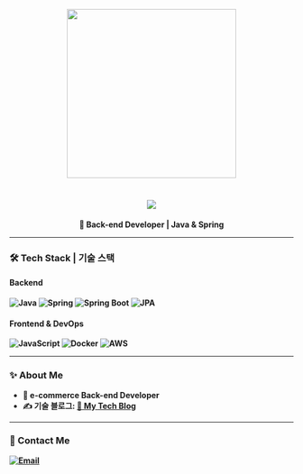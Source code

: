 <p align="center">
  <img src="https://media.giphy.com/media/26AHONQ79FdWZhAI0/giphy.gif" width="300px"/> 
</p>

<h1 align="center">
  <img src="https://readme-typing-svg.herokuapp.com/?lines=👋+1st-year+Backend+Developer&font=Ubuntu&color=FF1493&size=30">
</h1>


<p align="center">
  <b>🚀 Back-end Developer | Java & Spring 
</p>

---

### 🛠️ Tech Stack | 기술 스택
#### **Backend**
![Java](https://img.shields.io/badge/Java-007396?style=flat-square&logo=java&logoColor=white)
![Spring](https://img.shields.io/badge/Spring-6DB33F?style=flat-square&logo=springboot&logoColor=white)
![Spring Boot](https://img.shields.io/badge/Spring%20Boot-6DB33F?style=flat-square&logo=springboot&logoColor=white)
![JPA](https://img.shields.io/badge/JPA-6E6E6E?style=flat-square&logo=hibernate&logoColor=white)

#### **Frontend & DevOps**
![JavaScript](https://img.shields.io/badge/JavaScript-F7DF1E?style=flat-square&logo=javascript&logoColor=black)
![Docker](https://img.shields.io/badge/Docker-2496ED?style=flat-square&logo=docker&logoColor=white)
![AWS](https://img.shields.io/badge/AWS-232F3E?style=flat-square&logo=amazonaws&logoColor=white)

---

### ✨ About Me
- 🏢 e-commerce Back-end Developer 
- ✍ **기술 블로그**: [📖 My Tech Blog](https://blog.naver.com/programming_my00)

---

### 🔗 Contact Me
[![Email](https://img.shields.io/badge/Email-programmingde00@gmail.com-blue?style=flat-square&logo=gmail&logoColor=white)](programmingde00@gmail.com)
